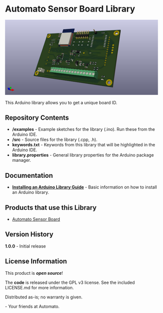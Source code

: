 Automato Sensor Board Library 
========================================

[![Automato Sensor Board ](https://raw.githubusercontent.com/InterstitialTech/automato-sensor/assets/render_20210131.jpg)](https://github.com/InterstitialTech/automato-sensor)

This Arduino library allows you to get a unique board ID. 

Repository Contents
-------------------

* **/examples** - Example sketches for the library (.ino). Run these from the Arduino IDE.
* **/src** - Source files for the library (.cpp, .h).
* **keywords.txt** - Keywords from this library that will be highlighted in the Arduino IDE.
* **library.properties** - General library properties for the Arduino package manager.

Documentation
--------------

* **[Installing an Arduino Library Guide](https://learn.sparkfun.com/tutorials/installing-an-arduino-library)** - Basic information on how to install an Arduino library.

Products that use this Library 
---------------------------------
* [Automato Sensor Board](https://interstitial.coop/portfolio/automato)


Version History
---------------
**1.0.0** - Initial release

License Information
-------------------

This product is _**open source**_!

The **code** is released under the GPL v3 license. See the included LICENSE.md for more information.

Distributed as-is; no warranty is given.

\- Your friends at Automato.
